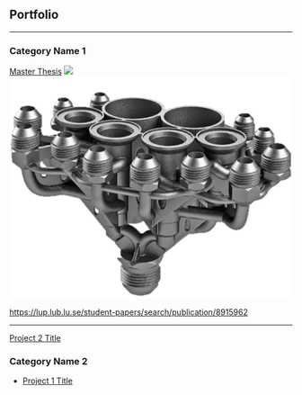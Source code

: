 ## Portfolio

---

### Category Name 1 

[Master Thesis](/sample_page)
<img src="images/printer_enclosure.jpg?raw=true"/>
<img src="images/manifold_single_transparent.png"/>

https://lup.lub.lu.se/student-papers/search/publication/8915962

---
[Project 2 Title](/pdf/sample_presentation.pdf)

### Category Name 2

- [Project 1 Title](http://example.com/)
